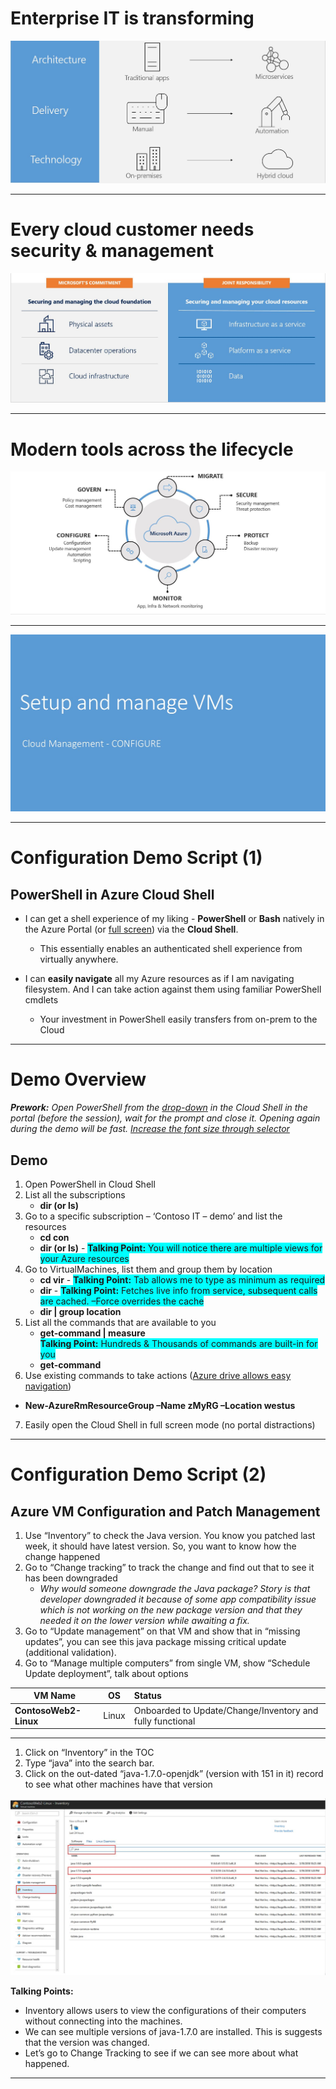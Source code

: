 
<!--slide2-->
# Enterprise IT is transforming
![](/pptimages/Slide2.JPG)
***

<!--slide3-->
# Every cloud customer needs security & management
![](/pptimages/Slide3.JPG)
***

<!--slide4-->
# Modern tools across the lifecycle
![](/pptimages/Slide4.JPG )
***

<!--slide5-->
![](pptimages/Slide5.JPG)
***

<!--slide6-->
# Configuration Demo Script (1)
## PowerShell in Azure Cloud Shell

* I can get a shell experience of my liking - **PowerShell** or **Bash** natively in the Azure Portal (or [full screen](https://shell.azure.com)) via the **Cloud Shell**. 
    * This essentially enables an authenticated shell experience from virtually anywhere.
  
* I can **easily navigate** all my Azure resources as if I am navigating filesystem. And I can take action against them using familiar PowerShell cmdlets
    * Your investment in PowerShell easily transfers from on-prem to the Cloud
***

<!--slide7-->
# Demo Overview
 ***Prework:*** *Open PowerShell from the [drop-down](/pptimages/Slide7_pic1.JPG) in the Cloud Shell in the portal (before the session), wait for the prompt and close it. Opening again during the demo will be fast. [Increase the font size through selector](/pptimages/Slide7_pic2.JPG)*
  
## Demo
1. Open PowerShell in Cloud Shell
2. List all the subscriptions
    * **dir (or ls)**
3. Go to a specific subscription – ‘Contoso IT – demo’ and list the resources
    * **cd con<tab>**
    * **dir (or ls)** - 
  <span style="background-color: #00FFFF">**Talking Point:** You will notice there are multiple views for your Azure resources </span>
4. Go to VirtualMachines, list them and group them by location
    * **cd vir<tab>** - 
  <span style="background-color: #00FFFF">**Talking Point:** Tab allows me to type as minimum as required</span>
    * **dir** - 
  <span style="background-color: #00FFFF">**Talking Point:** Fetches live info from service, subsequent calls are cached. –Force overrides the cache</span>
    * **dir | group location**
5. List all the commands that are available to you
    * **get-command | measure**  
  <span style="background-color: #00FFFF">**Talking Point:** Hundreds & Thousands of commands are built-in for you </span>
    * **get-command**
6. Use existing commands to take actions ([Azure drive allows easy navigation](/pptimages/Slide7_pic3.JPG))
* **New-AzureRmResourceGroup –Name zMyRG –Location westus**
7. Easily open the Cloud Shell in full screen mode (no portal distractions)
***

<!--slide8-->
# Configuration Demo Script (2)
## Azure VM Configuration and Patch Management
1. Use “Inventory” to check the Java version. You know you patched last week, it should have latest version. So, you want to know how the change happened
2. Go to “Change tracking” to track the change and find out that to see it has been downgraded
    *  *Why would someone downgrade the Java package? Story is that developer downgraded it because of some app compatibility issue which is not working on the new package version and that they needed it on the lower version while awaiting a fix.*
3. Go to “Update management” on that VM and show that in “missing updates”, you can see this java package missing critical update (additional validation). 
4. Go to “Manage multiple computers” from single VM, show “Schedule Update deployment”, talk about options

| **VM Name**           | **OS**| **Status**  |
| ----------------------|:-----:| :-----------|
| **ContosoWeb2-Linux** | Linux | Onboarded to Update/Change/Inventory and fully functional|
***

<!--slide9-->
1. Click on “Inventory” in the TOC
2. Type “java” into the search bar.
3. Click on the out-dated “java-1.7.0-openjdk” (version with 151 in it) record to see what other machines have that version

![](/pptimages/Slide9.JPG)

**Talking Points:**
* Inventory allows users to view the configurations of their computers without connecting into the machines.
* We can see multiple versions of java-1.7.0 are installed. This is suggests that the version was changed.
* Let’s go to Change Tracking to see if we can see more about what happened.
***